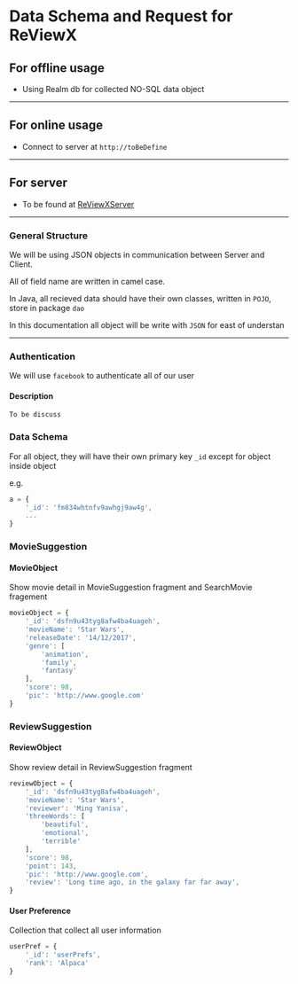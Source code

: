 # Data Schema and Request for ReViewX

## For offline usage
- Using Realm db for collected NO-SQL data object
***

## For online usage
- Connect to server at `http://toBeDefine`
***

## For server
- To be found at [ReViewXServer](https://github.com/chutipon29301/ReViewXServer)
***

### General Structure
We will be using JSON objects in communication between Server and Client.

All of field name are written in camel case.

In Java, all recieved data should have their own classes, written in `POJO`, store in package `dao`

In this documentation all object will be write with `JSON` for east of understan
***

### Authentication
We will use `facebook` to authenticate all of our user
#### Description
    To be discuss

### Data Schema
For all object, they will have their own primary key `_id` except for object inside object

e.g.
```javascript
a = {
    '_id': 'fm834whtnfv9awhgj9aw4g',
    ...
}
```

### MovieSuggestion

#### MovieObject
Show movie detail in MovieSuggestion fragment and SearchMovie fragement
```javascript
movieObject = {
    '_id': 'dsfn9u43tyg8afw4ba4uageh',
    'movieName': 'Star Wars',
    'releaseDate': '14/12/2017',
    'genre': [
        'animation',
        'family',
        'fantasy'
    ],
    'score': 98,
    'pic': 'http://www.google.com'
}
```

### ReviewSuggestion

#### ReviewObject
Show review detail in ReviewSuggestion fragment
```javascript
reviewObject = {
    '_id': 'dsfn9u43tyg8afw4ba4uageh',
    'movieName': 'Star Wars',
    'reviewer': 'Ming Yanisa',
    'threeWords': [
        'beautiful',
        'emotional',
        'terrible'
    ],
    'score': 98,
    'point': 143,
    'pic': 'http://www.google.com',
    'review': 'Long time ago, in the galaxy far far away',
}
```

#### User Preference
Collection that collect all user information
```javascript
userPref = {
    '_id': 'userPrefs',
    'rank': 'Alpaca'
}
```
